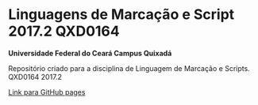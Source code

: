 # Linguagens de Marcação e Script 2017.2 QXD0164

**Universidade Federal do Ceará Campus Quixadá**

Repositório criado para a disciplina de Linguagem de Marcação e Scripts. QXD0164 2017.2

[Link para GitHub pages](luissiqueira.github.io/qxd-0164/index.html)